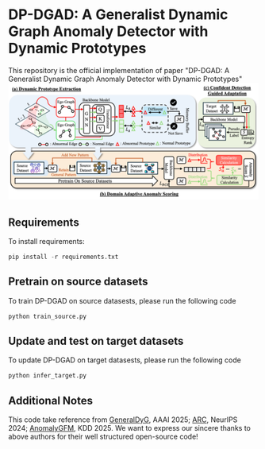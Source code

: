 # DP-DGAD: A Generalist Dynamic Graph Anomaly Detector with Dynamic Prototypes
This repository is the official implementation of paper "DP-DGAD: A Generalist Dynamic Graph Anomaly Detector with Dynamic Prototypes"
	![](https://github.com/Jackmeory/KDD2026-DP-DGAD/blob/main/pipeline.png)

## Requirements
To install requirements:
```Python
pip install -r requirements.txt 
```
## Pretrain on source datasets
To train DP-DGAD on source datasests, please run the following code
```Python
python train_source.py 
```
## Update and test on target datasets
To update DP-DGAD on target datasests, please run the following code
```Python
python infer_target.py 
```
## Additional Notes
This code take reference from [GeneralDyG](https://github.com/YXNTU/GeneralDyG?tab=readme-ov-file), AAAI 2025; [ARC](https://github.com/yixinliu233/ARC?tab=readme-ov-file), NeurIPS 2024; [AnomalyGFM](https://github.com/mala-lab/anomalygfm), KDD 2025. We want to express our sincere thanks to above authors for their well structured open-source code!

